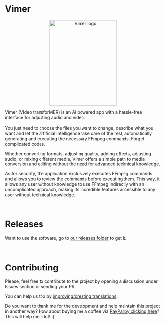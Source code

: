 # Vimer
<p align="center">
  <img src="https://edenware.app/vimer/files/vimer-box.png" width="217" height="275" alt="Vimer logo" title="Vimer logo" />
</p>
Vimer (VIdeo transforMER) is an AI powered app with a hassle-free interface for adjusting audio and video.
<br /><br />
You just need to choose the files you want to change, describe what you want and let the artificial intelligence take care of the rest, automatically generating and executing the necessary FFmpeg commands. Forget complicated codes.

Whether converting formats, adjusting quality, adding effects, adjusting audio, or mixing different media, Vimer offers a simple path to media conversion and editing without the need for advanced technical knowledge.

As for security, the application exclusively executes FFmpeg commands and allows you to review the commands before executing them. This way, it allows any user without knowledge to use FFmpeg indirectly with an uncomplicated approach, making its incredible features accessible to any user without technical knowledge.

<br/>

# Releases
Want to use the software, go to [our releases folder](https://github.com/EdenwareApps/Vimer/releases/latest) to get it.

<br/>

# Contributing

Please, feel free to contribute to the project by opening a discussion under Issues section or sending your PR.

You can help us too by [improving/creating translations](https://github.com/EdenwareApps/Vimer/tree/master/lang).

Do you want to thank me for the development and help maintain this project in another way? How about buying me a coffee via [PayPal by clicking here](https://www.paypal.com/donate/?item_name=megacubo.tv&cmd=_donations&business=efox.web%40gmail.com)? This will help me a lot! :)
